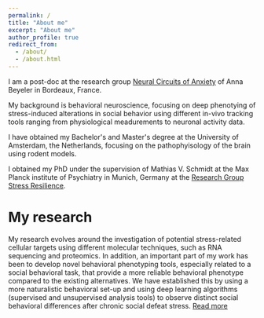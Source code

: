 ```yaml
---
permalink: /
title: "About me"
excerpt: "About me"
author_profile: true
redirect_from: 
  - /about/
  - /about.html
---
```


I am a post-doc at the research group [Neural Circuits of Anxiety](https://neurocentre-magendie.fr/recherche/Beyeler/descriptionTeam.php) of Anna Beyeler in Bordeaux, France.

My background is behavioral neuroscience, focusing on deep phenotying of stress-induced alterations in social behavior using different in-vivo tracking tools ranging from physiological meadurements to neuronal activity data. 

I have obtained my Bachelor's and Master's degree at the University of Amsterdam, the Netherlands, focusing on the pathophyisology of the brain using rodent models.

I obtained my PhD under the supervision of Mathias V. Schmidt at the Max Planck institute of Psychiatry in Munich, Germany at the [Research Group Stress Resilience](https://www.psych.mpg.de/schmidtlab).

My research
======
My research evolves around the investigation of potential stress-related cellular targets using different molecular techniques, such as RNA sequencing and proteomics. In addition, an important part of my work has been to develop novel behavioral phenotyping tools, especially related to a social behavioral task, that provide a more reliable behavioral phenotype compared to the existing alternatives. We have established this by using a more naturalistic behavioral set-up and using deep learning algorithms (supervised and unsupervised analysis tools) to observe distinct social behavioral differences after chronic social defeat stress. [Read more](https://joeribordes.github.io/research/)

            
          
